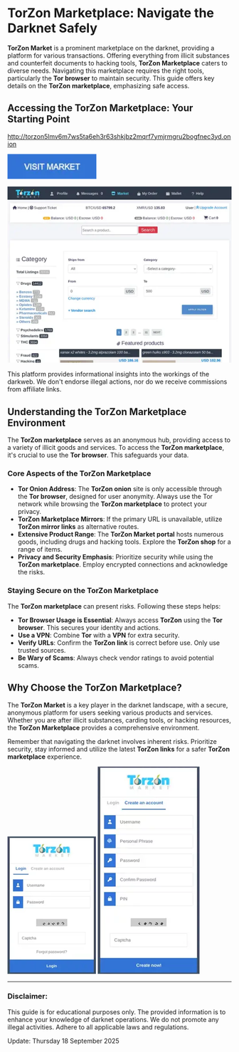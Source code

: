 # TorZon Marketplace: Navigate the Darknet Safely

**TorZon Market** is a prominent marketplace on the darknet, providing a platform for various transactions. Offering everything from illicit substances and counterfeit documents to hacking tools, **TorZon Marketplace** caters to diverse needs. Navigating this marketplace requires the right tools, particularly the **Tor browser** to maintain security. This guide offers key details on the **TorZon marketplace**, emphasizing safe access.

## Accessing the TorZon Marketplace: Your Starting Point

http://torzon5lmv6m7ws5ta6eh3r63shkjbz2mqrf7ymjrmgru2bogfnec3yd.onion

[<img src="/img/opaque.webp" width="200">](http://torzon5lmv6m7ws5ta6eh3r63shkjbz2mqrf7ymjrmgru2bogfnec3yd.onion)

<a href="http://torzon5lmv6m7ws5ta6eh3r63shkjbz2mqrf7ymjrmgru2bogfnec3yd.onion"><img src="/img/gap.webp" alt="TorZon Marketplace" style="max-width: 100%;"></a>

This platform provides informational insights into the workings of the darkweb. We don't endorse illegal actions, nor do we receive commissions from affiliate links.

## Understanding the TorZon Marketplace Environment

The **TorZon marketplace** serves as an anonymous hub, providing access to a variety of illicit goods and services. To access the **TorZon marketplace**, it's crucial to use the **Tor browser**. This safeguards your data.

### Core Aspects of the TorZon Marketplace

*   **Tor Onion Address**: The **TorZon onion** site is only accessible through the **Tor browser**, designed for user anonymity. Always use the Tor network while browsing the **TorZon marketplace** to protect your privacy.
*   **TorZon Marketplace Mirrors**: If the primary URL is unavailable, utilize **TorZon mirror links** as alternative routes.
*   **Extensive Product Range**: The **TorZon Market portal** hosts numerous goods, including drugs and hacking tools. Explore the **TorZon shop** for a range of items.
*   **Privacy and Security Emphasis**: Prioritize security while using the **TorZon marketplace**. Employ encrypted connections and acknowledge the risks.

### Staying Secure on the TorZon Marketplace

The **TorZon marketplace** can present risks. Following these steps helps:

*   **Tor Browser Usage is Essential**: Always access **TorZon** using the **Tor browser**. This secures your identity and actions.
*   **Use a VPN**: Combine **Tor** with a **VPN** for extra security.
*   **Verify URLs**: Confirm the **TorZon link** is correct before use. Only use trusted sources.
*   **Be Wary of Scams**: Always check vendor ratings to avoid potential scams.

## Why Choose the TorZon Marketplace?

The **TorZon Market** is a key player in the darknet landscape, with a secure, anonymous platform for users seeking various products and services. Whether you are after illicit substances, carding tools, or hacking resources, the **TorZon Marketplace** provides a comprehensive environment.

Remember that navigating the darknet involves inherent risks. Prioritize security, stay informed and utilize the latest **TorZon links** for a safer **TorZon marketplace** experience.

<a href="http://torzon5lmv6m7ws5ta6eh3r63shkjbz2mqrf7ymjrmgru2bogfnec3yd.onion"><img src="/img/windows.webp" alt="TorZon Market Login" style="max-width: 100%;"></a>
<a href="http://torzon5lmv6m7ws5ta6eh3r63shkjbz2mqrf7ymjrmgru2bogfnec3yd.onion"><img src="/img/popup.webp" alt="TorZon Market Register" style="max-width: 100%;"></a>

---

### Disclaimer:

This guide is for educational purposes only. The provided information is to enhance your knowledge of darknet operations. We do not promote any illegal activities. Adhere to all applicable laws and regulations.



Update:  Thursday 18 September 2025